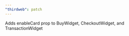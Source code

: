 ```yaml
---
"thirdweb": patch
---
```


Adds enableCard prop to BuyWidget, CheckoutWidget, and TransactionWidget
